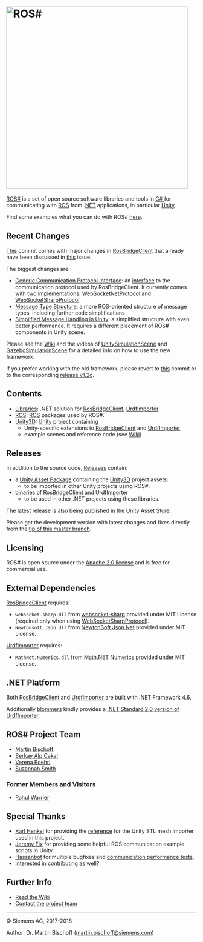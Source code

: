 # [<img src="https://github.com/siemens/ros-sharp/wiki/img/Home_RosSharpLogo.png" width="480" alt ="ROS#"/>](https://github.com/siemens/ros-sharp) #

[ROS#](https://github.com/siemens/ros-sharp) is a set of open source software libraries and tools in [C\# ](https://docs.microsoft.com/de-de/dotnet/csharp/csharp) for communicating with [ROS](http://www.ros.org/) from .[NET](https://www.microsoft.com/net) applications, in particular [Unity](https://unity3d.com/).

Find some examples what you can do with ROS# [here](https://github.com/siemens/ros-sharp/wiki/Info_Showcases).

## Recent Changes ##

[This](https://github.com/siemens/ros-sharp/commit/34fb2a8ddd58c5f099b1e4b887a253b954808fb4) commit comes with major changes in [RosBridgeClient](https://github.com/siemens/ros-sharp/tree/master/Libraries/RosBridgeClient) that already have been discussed in [this](https://github.com/siemens/ros-sharp/issues/59) issue.

The biggest changes are:
* [Generic Communication Protocol Interface](https://github.com/siemens/ros-sharp/wiki/Dev_Protocols): an [interface](https://github.com/siemens/ros-sharp/tree/master/Libraries/RosBridgeClient/Protocols/IProtocol.cs) to the communication protocol used by RosBridgeClient. It currently comes with two implementations: [WebSocketNetProtocol](https://github.com/siemens/ros-sharp/tree/master/Libraries/RosBridgeClient/Protocols/WebSocketNetProtocol.cs) and [WebSocketSharpProtocol](https://github.com/siemens/ros-sharp/tree/master/Libraries/RosBridgeClient/Protocols/WebSocketSharpProtocol.cs)
* [Message Type Structure](https://github.com/siemens/ros-sharp/tree/master/Libraries/RosBridgeClient/Messages): a more ROS-oriented structure of message types, including further code simplifications
* [Simplified Message Handling in Unity](https://github.com/siemens/ros-sharp/wiki/Dev_MessageHandlingCodeMap.pdf): a simplified structure with even better performance. It requires a different placement of ROS# components in Unity scene.

Please see the [Wiki](https://github.com/siemens/ros-sharp/wiki/) and the videos of [UnitySimulationScene](https://youtu.be/Ctv4BioS1Y0) and [GazeboSimulationScene](https://youtu.be/oh4BIE5qKoM) for a detailed info on how to use the new framework.

If you prefer working with the old framework, please revert to  [this](https://github.com/siemens/ros-sharp/commit/672b428b958456b20cb8b4f8b66afa720a3a435a) commit or to the corresponding [release v1.2c](https://github.com/siemens/ros-sharp/releases/tag/v1.2c).

## Contents ##

* [Libraries](https://github.com/siemens/ros-sharp/tree/master/Libraries):
 .NET solution for [RosBridgeClient](https://github.com/siemens/ros-sharp/tree/master/Libraries/RosBridgeClient), [UrdfImporter](https://github.com/siemens/ros-sharp/tree/master/Libraries/UrdfImporter)
* [ROS](https://github.com/siemens/ros-sharp/tree/master/ROS):  [ROS](http://wiki.ros.org/) packages used by ROS#.
* [Unity3D](https://github.com/siemens/ros-sharp/tree/master/Unity3D): [Unity](https://unity3d.com/) project containing
  * Unity-specific extensions to
   [RosBridgeClient](https://github.com/siemens/ros-sharp/tree/master/Libraries/RosBridgeClient) and
   [UrdfImporter](https://github.com/siemens/ros-sharp/tree/master/Libraries/UrdfImporter)
  * example scenes and reference code (see [Wiki](https://github.com/siemens/ros-sharp/wiki))

## Releases ##

In addition to the source code, [Releases](https://github.com/siemens/ros-sharp/releases) contain:

* a [Unity Asset Package](https://docs.unity3d.com/Manual/AssetPackages.html) containing the [Unity3D](https://github.com/siemens/ros-sharp/tree/master/Unity3D) project assets:
  * to be imported in other Unity projects using ROS#.
* binaries of [RosBridgeClient](https://github.com/siemens/ros-sharp/tree/master/Libraries/RosBridgeClient) and [UrdfImporter](https://github.com/siemens/ros-sharp/tree/master/Libraries/UrdfImporter)
  * to be used in other .NET projects using these libraries.

The latest release is also being published in the [Unity Asset Store](https://assetstore.unity.com/packages/tools/physics/ros-ros-unity-communication-package-107085).

Please get the development version with latest changes and fixes directly from the [tip of this master branch](https://github.com/siemens/ros-sharp).

## Licensing ##

ROS# is open source under the [Apache 2.0 license](http://www.apache.org/licenses/LICENSE-2.0) and is free for commercial use.

## External Dependencies ##

[RosBridgeClient](https://github.com/siemens/ros-sharp/tree/master/Libraries/RosBridgeClient) requires:
* `websocket-sharp.dll` from [websocket-sharp](https://github.com/sta/websocket-sharp) provided under MIT License (required only when using [WebSocketSharpProtocol](https://github.com/siemens/ros-sharp/tree/master/Libraries/RosBridgeClient/Protocols/WebSocketSharpProtocol.cs)).
* `Newtonsoft.Json.dll` from [NewtonSoft Json.Net](http://www.newtonsoft.com/json) provided under MIT License.

[UrdfImporter](https://github.com/siemens/ros-sharp/tree/master/UrdfImporter) requires:
* `MathNet.Numerics.dll` from [Math.NET Numerics](https://numerics.mathdotnet.com/) provided under MIT License.

## .NET Platform ##

Both [RosBridgeClient](https://github.com/siemens/ros-sharp/tree/master/Libraries/RosBridgeClient) and [UrdfImporter](https://github.com/siemens/ros-sharp/tree/master/Libraries/UrdfImporter) are built with .NET Framework 4.6.

Additionally [blommers](https://github.com/blommers) kindly provides a [.NET Standard 2.0 version of UrdfImporter](https://github.com/blommers/UdrfImporter).

## ROS# Project Team ##

* [Martin Bischoff](https://github.com/MartinBischoff)
* [Berkay Alp Cakal](https://github.com/berkayalpcakal)
* [Verena Roehrl](https://github.com/roehrlverena)
* [Suzannah Smith](https://github.com/SuzannahSmith)

### Former Members and Visitors ###

* [Rahul Warrier](https://github.com/jaguar243)


## Special Thanks ##

* [Karl Henkel](https://github.com/karl-) for providing the [reference](https://github.com/karl-/pb_Stl) for the Unity STL mesh importer used in this project.
* [Jeremy Fix](https://github.com/jeremyfix) for providing some helpful ROS communication example scripts in Unity.
* [Hassanbot](https://github.com/hassanbot) for multiple bugfixes and [communication performance tests](https://github.com/siemens/ros-sharp/issues/66).
* [Interested in contributing as well?](CONTRIBUTING.md)

## Further Info ##

* [Read the Wiki](https://github.com/siemens/ros-sharp/wiki)
* [Contact the project team](mailto:ros-sharp.ct@siemens.com)

---

© Siemens AG, 2017-2018

Author: Dr. Martin Bischoff (martin.bischoff@siemens.com)
